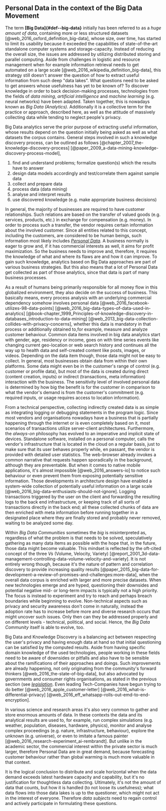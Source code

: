 ## Personal Data in the context of the Big Data Movement



The term __[Big Data]{#def--big-data}__ initially has been referred to as a *huge amount of data*, 
containing more or less structured datasets [@web_2016_oxford_definition_big-data], whose size, over 
time, has started to limit its usability because it exceeded the capabilities of state-of-the-art 
standalone computer systems and storage-capacity. Instead of reducing the overall size, the issues 
are addressed by utilizing distributed storing and parallel computing. Aside from challenges in 
logistic and resource management when for example information retrieval needs to get automated on a 
large scale [@web_2016_wikipedia_definition_big-data], this strategy still doesn't answer the 
question of how to extract useful information from such deep "data lakes". What questions need to be 
asked to get answers whose usefulness has yet to be known of? To discover knowledge in order to back 
decision-making processes, technologies from the fields of *data mining*, *artificial intelligence* 
and *machine learning* (e.g. neural networks) have been adapted. Taken together, this is nowadays 
known as *Big Data (Analytics)*. Additionally it is a collective term for the practice or approach, 
described here, as well as the attitude of massively collecting data while tending to neglect 
people's privacy.
 
Big Data analytics serve the prior purpose of extracting useful information, whose results depend on 
the question initially being asked as well as what datasets the corpus contains. General steps 
involved in such a knowledge discovery process, can be outlined as follows 
[@chapter_2007_the-knowledge-discovery-process] 
[@paper_2009_a-data-mining-knowledge-discovery-process-model], 
1.  find and understand problems; formalize question(s) which the results have to answer
2.  design data models accordingly and test/correlate them against sample data 
3.  collect and prepare data
4.  process data (data mining)
5.  analyse and interpret results 
6.  use discovered knowledge (e.g. make appropriate business decisions) 

In general, the majority of businesses are required to have customer relationships. Such relations 
are based on the transfer of valued goods (e.g. services, products, etc.) in exchange for 
compensation (e.g. money). In order to process such a transfer, the vendor requires certain 
information about the involved customer. Since all entities related to this concept, including the 
customers, are considered to be human beings, such information most likely includes 
*[Personal Data](#digital-identity-personal-data-and-ownership)*.
A business normally is eager to grow and, if it has commercial interests as well, it aims for profit
maximization. So the business needs to improve and, therefore, it requires the knowledge of what and 
where its flaws are and how it can improve. To gain such knowledge, analytics based on Big Data 
approaches are part of various business strategies. But this also means that a lot of Personal Data 
get collected as part of those analytics, since that data is part of many business processes.

As a result of humans being primarily responsible for all money flow in this globalized environment, 
they also decide on the success of business. This basically means, every process analysis with an 
underlying commercial dependency somehow involves personal data
[@web_2016_facebook-utilizes-98-data-points] [@web_2016_big-data-types-of-data-used-in-analytics]
[@book-chapter_1999_Principles-of-knowledge-discovery-in-databases_introduction-to-data-mining]
[@web_2013_big-data-collection-collides-with-privacy-concerns], whether this data is mandatory in 
that process or additionally obtained to,for example, measure and analyze customer behaviour. 
Common data items involved in big data analytics start with gender, age, residency or income, goes 
on with time series events like changing current geo-location or web search history and continues 
all the way up to health data and self-created content like posts, images, or videos.
Depending on the data item though, those data might not be easy to collect. In general, most 
businesses obtain data from within their own platforms. Some data might even be in the customer's 
range of control (e.g. customer or profile data), but most of the data is created during direct 
(content creation, inputs) or indirect (transactions, meta information) interaction with the
business. The sensitivity level of involved personal data is determined by how big the benefit is
for the customer in comparison to what the vendor's demand is from the customer's commitment (e.g. 
required inputs, or usage requires access to location information).

From a technical perspective, collecting indirectly created data is as simple as integrating 
logging or debugging statements in the program logic. Since most vendors and organisations nowadays 
have a business that is partially happening through the internet or is even completely based on it, 
most scenarios of transactions utilize server-client architectures.
Furthermore, the *always-on* philosophy has evolved to an imperative and implicit state of devices. 
Standalone software, installed on a personal computer, calls the vendor's infrastructure that is 
located in the cloud on a regular basis, just to make sure that its user behaves properly while,
en passant, the vendor is provided with detailed user statistics. The web-browser already invokes a 
common narrative that requests happen sporadically in the background, although they are preventable. 
But when it comes to native mobile applications, it's almost impossible [@web_2016_answers-io] to 
notice such behaviour or even prevent them from exposing potentially sensitive information. Those 
developments in architecture design have enabled a system-wide collection of potentially useful 
information on a large scale [@web_2016_big-data-enthusiasts-should-not-ignore].
Logging transactions triggered by the user on the client and forwarding the resulting logs to the 
back end infrastructure, or keeping track of all sorts of transactions directly in the back end; all 
these collected chunks of data are then enriched with meta information before running together in a 
designated place where they are finally stored and probably never removed, waiting to be analyzed 
some day.

Within *Big Data Communities* sometimes the *big* is misinterpreted as, regardless of what the 
problem is that needs to be solved, speculatively gathering as many data items as possible with
the hope that, in the future, those data might become valuable. 
This mindset is reflected by the oft-cited concept of the three *Vs* (Volume, Velocity, Variety) 
[@report_2001_3d-data-management-controlling-data-volume-velocity-and-variety]. It is not entirely 
wrong though, because it's the nature of pattern and correlation discovery to provide increasing 
quality results [@paper_2015_big-data-for-development-a-review-of-promises-and-challenges:more-data], 
when the overall data corpus is enriched with larger and more precise datasets.
When new technologies emerge and are hyped, questioning their downsides and potential negative mid- 
or long-term impacts is typically not a high priority. The focus is instead to experiment and try to 
reach and perhaps breach boundaries while beginning to evolve. Non-technical aspects such as privacy 
and security awareness don't come in naturally, instead the adoption rate has to increase before 
more and diverse research occurs that might uncover such issues. Only then can they be addressed 
properly and on different levels - technical, political, and social. Hence, the *Big Data Community* 
itself is able to evolve, too.

Big Data and Knowledge Discovery is a balancing act between respecting the user's privacy and having 
enough data at hand so that initial questioning can be satisfied by the computed results. 
Aside from having specific domain knowledge of the used technologies, people working in these fields 
need to be aware of downsides or pitfalls and also have to be sensible about the ramifications of 
their approaches and doings.
Such improvements are already happening, not only originating from the community's forward thinkers
[@web_2016_the-state-of-big-data], but also advocated by governments and consumer rights 
organisations, as stated in the previous section (see 
*[legislation](#digital-identity-personal-data-and-ownership)*. Even leading Tech-Companies have 
begun trying to do better [@web_2016_apple_customer-letter] [@web_2016_what-is-differential-privacy] 
[@web_2016_eff_whatsapp-rolls-out-emd-to-end-encryption]. 

In various science and research areas it's also very common to gather and store enormous amounts of 
data. In these contexts the data and its analytical results are used to, for example, run complex 
simulations (e.g. weather, population, diseases, hardware, physics), monitor and analyse complex 
proceedings (e.g. nature, infrastructure, behaviour), explore the unknown (e.g. universe), or even 
to imitate a famous painter [@web_2016_research-experiment_ai-rembrandt]. But unlike in the academic 
sector, the commercial interest within the private sector is much larger, therefore Personal Data 
are in great demand, because forecasting customer behaviour rather than global warming is much more 
valuable in that context.

It is the logical conclusion to distribute and scale horizontal when the data demand exceeds latest 
hardware capacity and capability, but it's no justification for thoughtless data collecting.
Ultimately, it's not the amount of data that counts, but how it is handled (to not loose its 
usefulness); what data flows into those data lakes is up to the questioner, which might not act in 
the interest of everyone. Therefore *data subjects* need to regain control and actively participate 
in formulating these questions. 
